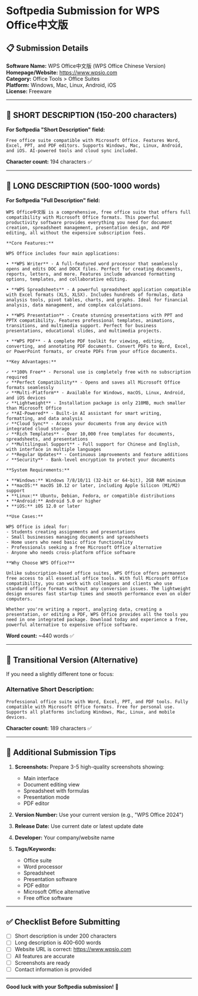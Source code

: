 # Softpedia Submission for WPS Office中文版

## 📋 Submission Details

**Software Name:** WPS Office中文版 (WPS Office Chinese Version)  
**Homepage/Website:** https://www.wpsio.com  
**Category:** Office Tools > Office Suites  
**Platform:** Windows, Mac, Linux, Android, iOS  
**License:** Freeware

---

## 📝 SHORT DESCRIPTION (150-200 characters)

**For Softpedia "Short Description" field:**

```
Free office suite compatible with Microsoft Office. Features Word, Excel, PPT, and PDF editors. Supports Windows, Mac, Linux, Android, and iOS. AI-powered tools and cloud sync included.
```

**Character count:** 194 characters ✅

---

## 📄 LONG DESCRIPTION (500-1000 words)

**For Softpedia "Full Description" field:**

```
WPS Office中文版 is a comprehensive, free office suite that offers full compatibility with Microsoft Office formats. This powerful productivity software provides everything you need for document creation, spreadsheet management, presentation design, and PDF editing, all without the expensive subscription fees.

**Core Features:**

WPS Office includes four main applications:

• **WPS Writer** - A full-featured word processor that seamlessly opens and edits DOC and DOCX files. Perfect for creating documents, reports, letters, and more. Features include advanced formatting options, templates, and collaborative editing.

• **WPS Spreadsheets** - A powerful spreadsheet application compatible with Excel formats (XLS, XLSX). Includes hundreds of formulas, data analysis tools, pivot tables, charts, and graphs. Ideal for financial analysis, data management, and complex calculations.

• **WPS Presentation** - Create stunning presentations with PPT and PPTX compatibility. Features professional templates, animations, transitions, and multimedia support. Perfect for business presentations, educational slides, and multimedia projects.

• **WPS PDF** - A complete PDF toolkit for viewing, editing, converting, and annotating PDF documents. Convert PDFs to Word, Excel, or PowerPoint formats, or create PDFs from your office documents.

**Key Advantages:**

✓ **100% Free** - Personal use is completely free with no subscription required
✓ **Perfect Compatibility** - Opens and saves all Microsoft Office formats seamlessly
✓ **Multi-Platform** - Available for Windows, macOS, Linux, Android, and iOS devices
✓ **Lightweight** - Installation package is only 210MB, much smaller than Microsoft Office
✓ **AI-Powered** - Built-in AI assistant for smart writing, formatting, and data analysis
✓ **Cloud Sync** - Access your documents from any device with integrated cloud storage
✓ **Rich Templates** - Over 10,000 free templates for documents, spreadsheets, and presentations
✓ **Multilingual Support** - Full support for Chinese and English, with interface in multiple languages
✓ **Regular Updates** - Continuous improvements and feature additions
✓ **Security** - Bank-level encryption to protect your documents

**System Requirements:**

• **Windows:** Windows 7/8/10/11 (32-bit or 64-bit), 2GB RAM minimum
• **macOS:** macOS 10.12 or later, including Apple Silicon (M1/M2) support
• **Linux:** Ubuntu, Debian, Fedora, or compatible distributions
• **Android:** Android 5.0 or higher
• **iOS:** iOS 12.0 or later

**Use Cases:**

WPS Office is ideal for:
- Students creating assignments and presentations
- Small businesses managing documents and spreadsheets
- Home users who need basic office functionality
- Professionals seeking a free Microsoft Office alternative
- Anyone who needs cross-platform office software

**Why Choose WPS Office?**

Unlike subscription-based office suites, WPS Office offers permanent free access to all essential office tools. With full Microsoft Office compatibility, you can work with colleagues and clients who use standard office formats without any conversion issues. The lightweight design ensures fast startup times and smooth performance even on older computers.

Whether you're writing a report, analyzing data, creating a presentation, or editing a PDF, WPS Office provides all the tools you need in one integrated package. Download today and experience a free, powerful alternative to expensive office software.
```

**Word count:** ~440 words ✅

---

## 🎯 Transitional Version (Alternative)

If you need a slightly different tone or focus:

### Alternative Short Description:
```
Professional office suite with Word, Excel, PPT, and PDF tools. Fully compatible with Microsoft Office formats. Free for personal use. Supports all platforms including Windows, Mac, Linux, and mobile devices.
```
**Character count:** 189 characters ✅

---

## 📌 Additional Submission Tips

1. **Screenshots:** Prepare 3-5 high-quality screenshots showing:
   - Main interface
   - Document editing view
   - Spreadsheet with formulas
   - Presentation mode
   - PDF editor

2. **Version Number:** Use your current version (e.g., "WPS Office 2024")

3. **Release Date:** Use current date or latest update date

4. **Developer:** Your company/website name

5. **Tags/Keywords:** 
   - Office suite
   - Word processor
   - Spreadsheet
   - Presentation software
   - PDF editor
   - Microsoft Office alternative
   - Free office software

---

## ✅ Checklist Before Submitting

- [ ] Short description is under 200 characters
- [ ] Long description is 400-600 words
- [ ] Website URL is correct: https://www.wpsio.com
- [ ] All features are accurate
- [ ] Screenshots are ready
- [ ] Contact information is provided

---

**Good luck with your Softpedia submission!** 🚀
